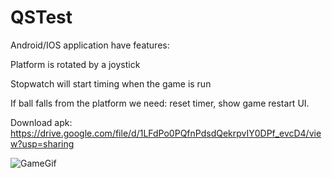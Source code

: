 # QSTest


Android/IOS application have features:

Platform is rotated by a joystick

Stopwatch will start timing when the game is run

If ball falls from the platform we need: reset timer, show game restart UI.

Download apk: https://drive.google.com/file/d/1LFdPo0PQfnPdsdQekrpvIY0DPf_evcD4/view?usp=sharing

![GameGif](https://user-images.githubusercontent.com/65322856/112741612-08c31f80-8f90-11eb-966c-441acb4d0cbc.gif)
